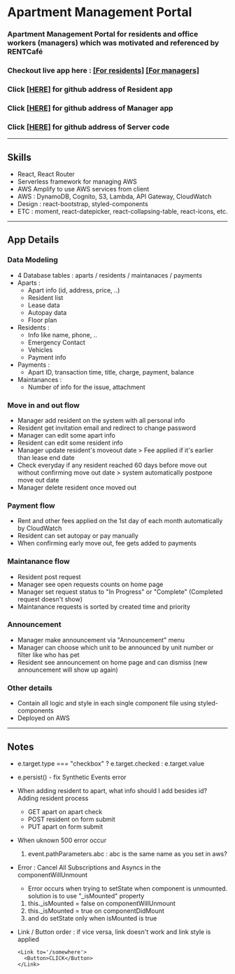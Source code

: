 # Apartment Management Portal
### Apartment Management Portal for residents and office workers (managers) which was motivated and referenced by RENTCafé
### Checkout live app here : [[For residents]]( http://apt-client-resident.s3-website.us-east-2.amazonaws.com) [[For managers]](http://apt-client-manager2.s3-website.us-east-2.amazonaws.com)
### Click [[HERE]](https://github.com/sdymj84/apt-client) for github address of Resident app
### Click [[HERE]](https://github.com/sdymj84/apt-client-manager) for github address of Manager app
### Click [[HERE]](https://github.com/sdymj84/apt-api) for github address of Server code
---

## Skills
- React, React Router
- Serverless framework for managing AWS
- AWS Amplify to use AWS services from client
- AWS : DynamoDB, Cognito, S3, Lambda, API Gateway, CloudWatch
- Design : react-bootstrap, styled-components
- ETC : moment, react-datepicker, react-collapsing-table, react-icons, etc.
---

## App Details
### Data Modeling
- 4 Database tables : aparts / residents / maintanaces / payments
- Aparts :
    - Apart info (id, address, price, ..)
    - Resident list
    - Lease data
    - Autopay data
    - Floor plan
- Residents :
    - Info like name, phone, ..
    - Emergency Contact
    - Vehicles
    - Payment info
- Payments :
    - Apart ID, transaction time, title, charge, payment, balance
- Maintanances :
    - Number of info for the issue, attachment

### Move in and out flow
- Manager add resident on the system with all personal info
- Resident get invitation email and redirect to change password
- Manager can edit some apart info
- Resident can edit some resident info
- Manager update resident's moveout date > Fee applied if it's earlier than lease end date
- Check everyday if any resident reached 60 days before move out without confirming move out date > system automatically postpone move out date
- Manager delete resident once moved out

### Payment flow
- Rent and other fees applied on the 1st day of each month automatically by CloudWatch
- Resident can set autopay or pay manually
- When confirming early move out, fee gets added to payments

### Maintanance flow
- Resident post request
- Manager see open requests counts on home page
- Manager set request status to "In Progress" or "Complete" (Completed request doesn't show)
- Maintanance requests is sorted by created time and priority

### Announcement
- Manager make announcement via "Announcement" menu
- Manager can choose which unit to be announced by unit number or filter like who has pet
- Resident see announcement on home page and can dismiss (new announcement will show up again)

### Other details
- Contain all logic and style in each single component file using styled-components
- Deployed on AWS
---

## Notes
- e.target.type === "checkbox" ? e.target.checked : e.target.value
- e.persist() - fix Synthetic Events error

- When adding resident to apart, what info should I add besides id?
  Adding resident process
    - GET apart on apart check
    - POST resident on form submit
    - PUT apart on form submit
- When uknown 500 error occur
  1. event.pathParameters.abc : abc is the same name as you set in aws?


- Error : Cancel All Subscriptions and Asyncs in the componentWillUnmount
    - Error occurs when trying to setState when component is unmounted. solution is to use "_isMounted" property
    1. this._isMounted = false on componentWillUnmount
    2. this._isMounted = true on componentDidMount
    3. and do setState only when isMounted is true

- Link / Button order : if vice versa, link doesn't work and link style is applied
  ```
  <Link to='/somewhere'>
    <Button>CLICK</Button>
  </Link>
  ```
